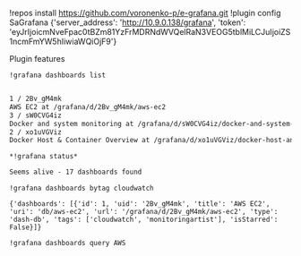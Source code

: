 !repos install https://github.com/voronenko-p/e-grafana.git
!plugin config SaGrafana {'server_address': 'http://10.9.0.138/grafana', 'token': 'eyJrIjoicmNveFpac0tBZm81YzFrMDRNdWVQelRaN3VEOG5tblMiLCJuIjoiZS1ncmFmYW5hIiwiaWQiOjF9'}


Plugin features

`!grafana dashboards list`

```md

1 / 2Bv_gM4mk
AWS EC2 at /grafana/d/2Bv_gM4mk/aws-ec2
3 / sW0CVG4iz
Docker and system monitoring at /grafana/d/sW0CVG4iz/docker-and-system-monitoring
2 / xo1uVGViz
Docker Host & Container Overview at /grafana/d/xo1uVGViz/docker-host-and-container-overview

```

`*!grafana status*`

```md
Seems alive - 17 dashboards found
```

`!grafana dashboards bytag cloudwatch`

```
{'dashboards': [{'id': 1, 'uid': '2Bv_gM4mk', 'title': 'AWS EC2', 'uri': 'db/aws-ec2', 'url': '/grafana/d/2Bv_gM4mk/aws-ec2', 'type': 'dash-db', 'tags': ['cloudwatch', 'monitoringartist'], 'isStarred': False}]}
```

`!grafana dashboards query AWS`
